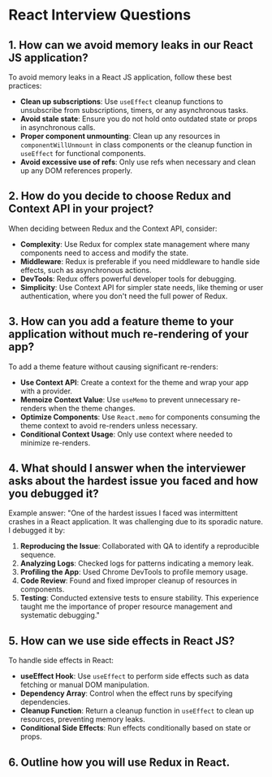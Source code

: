 # React Interview Questions

## 1. How can we avoid memory leaks in our React JS application?
To avoid memory leaks in a React JS application, follow these best practices:
- **Clean up subscriptions**: Use `useEffect` cleanup functions to unsubscribe from subscriptions, timers, or any asynchronous tasks.
- **Avoid stale state**: Ensure you do not hold onto outdated state or props in asynchronous calls.
- **Proper component unmounting**: Clean up any resources in `componentWillUnmount` in class components or the cleanup function in `useEffect` for functional components.
- **Avoid excessive use of refs**: Only use refs when necessary and clean up any DOM references properly.

## 2. How do you decide to choose Redux and Context API in your project?
When deciding between Redux and the Context API, consider:
- **Complexity**: Use Redux for complex state management where many components need to access and modify the state.
- **Middleware**: Redux is preferable if you need middleware to handle side effects, such as asynchronous actions.
- **DevTools**: Redux offers powerful developer tools for debugging.
- **Simplicity**: Use Context API for simpler state needs, like theming or user authentication, where you don't need the full power of Redux.

## 3. How can you add a feature theme to your application without much re-rendering of your app?
To add a theme feature without causing significant re-renders:
- **Use Context API**: Create a context for the theme and wrap your app with a provider.
- **Memoize Context Value**: Use `useMemo` to prevent unnecessary re-renders when the theme changes.
- **Optimize Components**: Use `React.memo` for components consuming the theme context to avoid re-renders unless necessary.
- **Conditional Context Usage**: Only use context where needed to minimize re-renders.

## 4. What should I answer when the interviewer asks about the hardest issue you faced and how you debugged it?
Example answer:
"One of the hardest issues I faced was intermittent crashes in a React application. It was challenging due to its sporadic nature. I debugged it by:
1. **Reproducing the Issue**: Collaborated with QA to identify a reproducible sequence.
2. **Analyzing Logs**: Checked logs for patterns indicating a memory leak.
3. **Profiling the App**: Used Chrome DevTools to profile memory usage.
4. **Code Review**: Found and fixed improper cleanup of resources in components.
5. **Testing**: Conducted extensive tests to ensure stability.
This experience taught me the importance of proper resource management and systematic debugging."

## 5. How can we use side effects in React JS?
To handle side effects in React:
- **useEffect Hook**: Use `useEffect` to perform side effects such as data fetching or manual DOM manipulation.
- **Dependency Array**: Control when the effect runs by specifying dependencies.
- **Cleanup Function**: Return a cleanup function in `useEffect` to clean up resources, preventing memory leaks.
- **Conditional Side Effects**: Run effects conditionally based on state or props.

## 6. Outline how you will use Redux in React.

>
